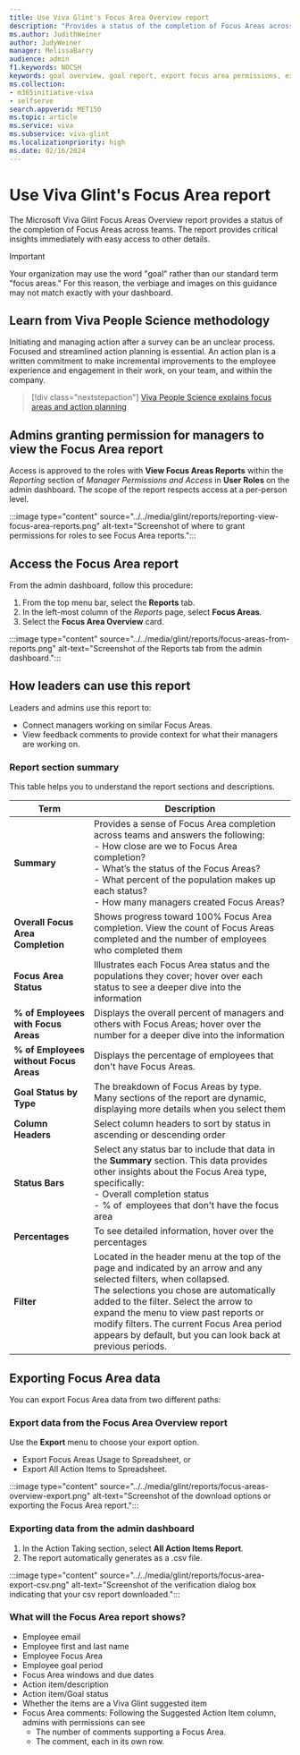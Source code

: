 ```yaml
---
title: Use Viva Glint's Focus Area Overview report
description: "Provides a status of the completion of Focus Areas across teams, at-a-glance critical insights, and access to other details."
ms.author: JudithWeiner
author: JudyWeiner
manager: MelissaBarry
audience: admin
f1.keywords: NOCSH
keywords: goal overview, goal report, export focus area permissions, export focus areas, roles with focus area permissions
ms.collection:  
- m365initiative-viva
- selfserve 
search.appverid: MET150 
ms.topic: article
ms.service: viva
ms.subservice: viva-glint
ms.localizationpriority: high
ms.date: 02/16/2024
---
```


# Use Viva Glint's Focus Area report

The Microsoft Viva Glint Focus Areas Overview report provides a status of the completion of Focus Areas across teams. The report provides critical insights immediately with easy access to other details.  

>[!IMPORTANT]
>Your organization may use the word "goal" rather than our standard term "focus areas." For this reason, the verbiage and images on this guidance may not match exactly with your dashboard.

## Learn from Viva People Science methodology

Initiating and managing action after a survey can be an unclear process. Focused and streamlined action planning is essential. An action plan is a written commitment to make incremental improvements to the employee experience and engagement in their work, on your team, and within the company. 

> [!div class="nextstepaction"]
> [Viva People Science explains focus areas and action planning](../people-science/people-science-explains-focus-areas.md)

## Admins granting permission for managers to view the Focus Area report 

Access is approved to the roles with **View Focus Areas Reports** within the *Reporting* section of *Manager Permissions and Access* in **User Roles** on the admin dashboard. The scope of the report respects access at a per-person level. 

:::image type="content" source="../../media/glint/reports/reporting-view-focus-area-reports.png" alt-text="Screenshot of where to grant permissions for roles to see Focus Area reports.":::

## Access the Focus Area report 

From the admin dashboard, follow this procedure: 

1. From the top menu bar, select the **Reports** tab. 
1. In the left-most column of the *Reports* page, select **Focus Areas**.  
1. Select the **Focus Area Overview** card.

:::image type="content" source="../../media/glint/reports/focus-areas-from-reports.png" alt-text="Screenshot of the Reports tab from the admin dashboard.":::

## How leaders can use this report 

Leaders and admins use this report to: 

- Connect managers working on similar Focus Areas. 
- View feedback comments to provide context for what their managers are working on. 

### Report section summary 

This table helps you to understand the report sections and descriptions.

| Term | Description | 
|---|---|
| **Summary** | Provides a sense of Focus Area completion across teams and answers the following: <br> - How close are we to Focus Area completion?<br>- What’s the status of the Focus Areas? <br>- What percent of the population makes up each status?<br>- How many managers created Focus Areas?|
| **Overall Focus Area Completion** | Shows progress toward 100% Focus Area completion. View the count of Focus Areas completed and the number of employees who completed them |
| **Focus Area Status** | Illustrates each Focus Area status and the populations they cover; hover over each status to see a deeper dive into the information|
| **% of Employees with Focus Areas** | Displays the overall percent of managers and others with Focus Areas; hover over the number for a deeper dive into the information | 
| **% of Employees without Focus Areas** | Displays the percentage of employees that don't have Focus Areas. |
| **Goal Status by Type** | The breakdown of Focus Areas by type. Many sections of the report are dynamic, displaying more details when you select them |
| **Column Headers** | Select column headers to sort by status in ascending or descending order |
| **Status Bars** | Select any status bar to include that data in the **Summary** section. This data provides other insights about the Focus Area type, specifically: <br>- Overall completion status <br>- % of  employees that don't have the focus area| 
| **Percentages** | To see detailed information, hover over the percentages|
| **Filter** | Located in the header menu at the top of the page and indicated by an arrow and any selected filters, when collapsed. <br> The selections you chose are automatically added to the filter. Select the arrow to expand the menu to view past reports or modify filters. The current Focus Area period appears by default, but you can look back at previous periods.|

## Exporting Focus Area data  

You can export Focus Area data from two different paths: 

### Export data from the Focus Area Overview report 

Use the **Export** menu to choose your export option. 
- Export Focus Areas Usage to Spreadsheet, or
- Export All Action Items to Spreadsheet.

:::image type="content" source="../../media/glint/reports/focus-areas-overview-export.png" alt-text="Screenshot of the download options or exporting the Focus Area report.":::

### Exporting data from the admin dashboard 

1. In the Action Taking section, select **All Action Items Report**.
1. The report automatically generates as a .csv file.

:::image type="content" source="../../media/glint/reports/focus-area-export-csv.png" alt-text="Screenshot of the verification dialog box indicating that your csv report downloaded.":::

### What will the Focus Area report shows? 

- Employee email 
- Employee first and last name 
- Employee Focus Area 
- Employee goal period 
- Focus Area windows and due dates 
- Action item/description 
- Action item/Goal status 
- Whether the items are a Viva Glint suggested item 
- Focus Area comments: Following the Suggested Action Item column, admins with permissions can see
   - The number of comments supporting a Focus Area.
   - The comment, each in its own row. 

